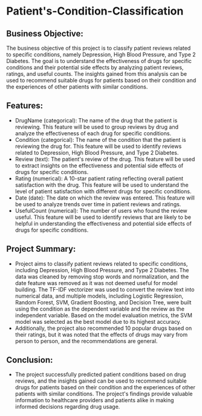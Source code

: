 # Patient's-Condition-Classification

## Business Objective:
The business objective of this project is to classify patient reviews related to specific conditions, namely Depression, High Blood Pressure, and Type 2 Diabetes. The goal is to understand the effectiveness of drugs for specific conditions and their potential side effects by analyzing patient reviews, ratings, and useful counts. The insights gained from this analysis can be used to recommend suitable drugs for patients based on their condition and the experiences of other patients with similar conditions.

## Features:
* DrugName (categorical): The name of the drug that the patient is reviewing. This feature will be used to group reviews by drug and analyze the effectiveness of each drug for specific conditions.
* Condition (categorical): The name of the condition that the patient is reviewing the drug for. This feature will be used to identify reviews related to Depression, High Blood Pressure, and Type 2 Diabetes.
* Review (text): The patient's review of the drug. This feature will be used to extract insights on the effectiveness and potential side effects of drugs for specific conditions.
* Rating (numerical): A 10-star patient rating reflecting overall patient satisfaction with the drug. This feature will be used to understand the level of patient satisfaction with different drugs for specific conditions.
* Date (date): The date on which the review was entered. This feature will be used to analyze trends over time in patient reviews and ratings.
* UsefulCount (numerical): The number of users who found the review useful. This feature will be used to identify reviews that are likely to be helpful in understanding the effectiveness and potential side effects of drugs for specific conditions.

## Project Summary:
* Project aims to classify patient reviews related to specific conditions, including Depression, High Blood Pressure, and Type 2 Diabetes. The data was cleaned by removing stop words and normalization, and the date feature was removed as it was not deemed useful for model building. The TF-IDF vectorizer was used to convert the review text into numerical data, and multiple models, including Logistic Regression, Random Forest, SVM, Gradient Boosting, and Decision Tree, were built using the condition as the dependent variable and the review as the independent variable. Based on the model evaluation metrics, the SVM model was selected as the best model due to its highest accuracy.
* Additionally, the project also recommended 10 popular drugs based on their ratings, but it was noted that the effects of drugs may vary from person to person, and the recommendations are general.

## Conclusion: 
* The project successfully predicted patient conditions based on drug reviews, and the insights gained can be used to recommend suitable drugs for patients based on their condition and the experiences of other patients with similar conditions. The project's findings provide valuable information to healthcare providers and patients alike in making informed decisions regarding drug usage.
